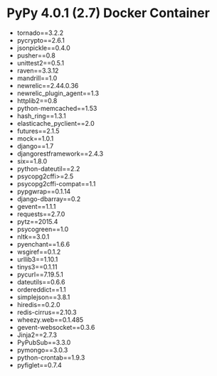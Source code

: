 # PyPy 4.0.1 (2.7) Docker Container

* tornado==3.2.2
* pycrypto==2.6.1
* jsonpickle==0.4.0
* pusher==0.8
* unittest2==0.5.1
* raven==3.3.12
* mandrill==1.0
* newrelic==2.44.0.36
* newrelic_plugin_agent==1.3
* httplib2==0.8
* python-memcached==1.53
* hash_ring==1.3.1
* elasticache_pyclient==2.0
* futures==2.1.5
* mock==1.0.1
* django==1.7
* djangorestframework==2.4.3
* six==1.8.0
* python-dateutil==2.2
* psycopg2cffi>=2.5
* psycopg2cffi-compat==1.1
* pypgwrap==0.1.14
* django-dbarray==0.2
* gevent==1.1.1
* requests==2.7.0
* pytz==2015.4
* psycogreen==1.0
* nltk==3.0.1
* pyenchant==1.6.6
* wsgiref==0.1.2
* urllib3==1.10.1
* tinys3==0.1.11
* pycurl==7.19.5.1
* dateutils==0.6.6
* ordereddict==1.1
* simplejson==3.8.1
* hiredis==0.2.0
* redis-cirrus==2.10.3
* wheezy.web==0.1.485
* gevent-websocket==0.3.6
* Jinja2==2.7.3
* PyPubSub==3.3.0
* pymongo==3.0.3
* python-crontab==1.9.3
* pyfiglet==0.7.4
